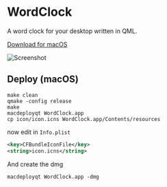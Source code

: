 # WordClock

A word clock for your desktop written in QML.

[Download for macOS](https://github.com/tfeldmann/WordClock/releases/download/v1.0/WordClock.dmg)

![Screenshot](docs/wordclock-en.png)

## Deploy (macOS)

```
make clean
qmake -config release
make
macdeployqt WordClock.app
cp icon/icon.icns WordClock.app/Contents/resources
```

now edit in `Info.plist`

```xml
<key>CFBundleIconFile</key>
<string>icon.icns</string>
```

And create the dmg

```
macdeployqt WordClock.app -dmg
```
